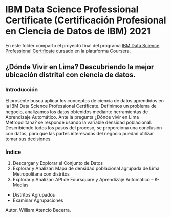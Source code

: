 # IBM Data Science Professional Certificate (Certificación Profesional en Ciencia de Datos de IBM) 2021
 En este folder comparto el proyecto final del programa [IBM Data Science Professional Certificate](https://www.coursera.org/professional-certificates/ibm-data-science) cursado en la plataforma Coursera.

## ¿Dónde Vivir en Lima? Descubriendo la mejor ubicación distrital con ciencia de datos.

### Introducción
El prosente busca aplicar los conceptos de ciencia de datos aprendidos en la IBM Data Science Professional Certificate. Definimos un problema de negocio, analizamos los datos obtenidos mediante herramientas de Aprendizaje Automático. Ante la pregunta ¿Dónde vivir en Lima Metropolitana? se responde usando la variable densidad poblacional. Describiendo todos los pasos del proceso, se proporciona una conclusión con datos, para que las partes interesadas del negocio puedan utilizar tomar sus decisiones.

### Índice

1. Descargar y Explorar el Conjunto de Datos
2. Explorar y Analizar: Mapa de densidad poblacional agrupada de Lima Metropolitana con distritos
3. Explorar y Analizar: API de Foursquare y Aprendizaje Automático – K-Medias 
- Distritos Agrupados
- Examinar Agrupaciones


 Autor. William Atencio Becerra.
